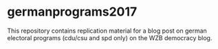 # germanprograms2017
This repository contains replication material for a blog post on german electoral programs (cdu/csu and spd only) on the WZB democracy blog.

